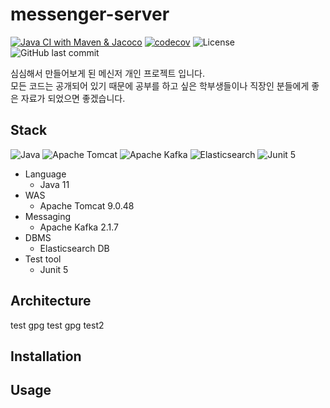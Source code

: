 # messenger-server
[![Java CI with Maven & Jacoco](https://github.com/ldh1428a/messenger-server/actions/workflows/maven.yml/badge.svg)](https://github.com/ldh1428a/messenger-server/actions/workflows/maven.yml)
[![codecov](https://codecov.io/gh/ldh1428a/messenger-server/branch/master/graph/badge.svg?token=CRLG0LLUHJ)](https://codecov.io/gh/ldh1428a/messenger-server)
![License](https://img.shields.io/github/license/ldh1428a/messenger-server)
![GitHub last commit](https://img.shields.io/github/last-commit/ldh1428a/messenger-server)

심심해서 만들어보게 된 메신저 개인 프로젝트 입니다.<br>
모든 코드는 공개되어 있기 때문에 공부를 하고 싶은 학부생들이나 직장인 분들에게 좋은 자료가 되었으면 좋겠습니다.

## Stack
![Java](https://img.shields.io/badge/Java%2011-orange?style=for-the-badge&logo=java)
![Apache Tomcat](https://img.shields.io/badge/Apache%20Tomcat%209.0.48-red?style=for-the-badge&logo=apache-tomcat)
![Apache Kafka](https://img.shields.io/badge/Apache%20Kafka%202.7.1-black?style=for-the-badge&logo=apache-kafka)
![Elasticsearch](https://img.shields.io/badge/Elasticsearch-skyblue?style=for-the-badge&logo=elasticsearch)
![Junit 5](https://img.shields.io/badge/Junit%205-white?style=for-the-badge&logo=junit5)

+ Language
  - Java 11
+ WAS
  - Apache Tomcat 9.0.48
+ Messaging
  - Apache Kafka 2.1.7
+ DBMS
  - Elasticsearch DB
+ Test tool
  - Junit 5


## Architecture
test
gpg test
gpg test2

## Installation

## Usage

